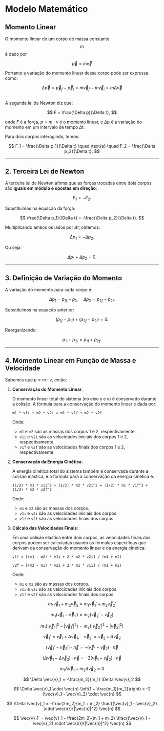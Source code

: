 # Modelo Matemático

## Momento Linear

O momento linear de um corpo de massa constante $$m$$ é dado por

$$
\vec{p} = m \vec{v}
$$

Portanto a variação do momento linear desse corpo pode ser expressa como:

$$
\Delta \vec{p} = \vec{p}_f - \vec{p}_i = m \vec{v}_f - m \vec{v}_i = m \Delta \vec{v}
$$
## 
A segunda lei de Newton diz que:

$$
F = \frac{\Delta p}{\Delta t},
$$

onde $F$ é a força, $p = m \cdot v$ é o momento linear, e $\Delta p$ é a variação do momento em um intervalo de tempo $\Delta t$. 

Para dois corpos interagindo, temos:

$$
F_1 = \frac{\Delta p_1}{\Delta t} \quad \text{e} \quad F_2 = \frac{\Delta p_2}{\Delta t}.
$$

---

## **2. Terceira Lei de Newton**
A terceira lei de Newton afirma que as forças trocadas entre dois corpos são **iguais em módulo e opostas em direção**:

$$
F_1 = -F_2.
$$

Substituímos na equação da força:

$$
\frac{\Delta p_1}{\Delta t} = -\frac{\Delta p_2}{\Delta t}.
$$

Multiplicando ambos os lados por $\Delta t$, obtemos:

$$
\Delta p_1 = -\Delta p_2.
$$

Ou seja:

$$
\Delta p_1 + \Delta p_2 = 0.
$$

---

## **3. Definição de Variação do Momento**
A variação do momento para cada corpo é:

$$
\Delta p_1 = p_{1f} - p_{1i}, \quad \Delta p_2 = p_{2f} - p_{2i}.
$$

Substituímos na equação anterior:

$$
(p_{1f} - p_{1i}) + (p_{2f} - p_{2i}) = 0.
$$

Reorganizando:

$$
p_{1i} + p_{2i} = p_{1f} + p_{2f}.
$$

---

## **4. Momento Linear em Função de Massa e Velocidade**
Sabemos que $p = m \cdot v$, então:

  1. **Conservação do Momento Linear**:

     O momento linear total do sistema (no eixo x e y) é conservado durante a colisão. A fórmula para a conservação do momento linear é dada por:

     ```
     m1 * v1i + m2 * v2i = m1 * v1f + m2 * v2f
     ```

     Onde:
     - `m1` e `m2` são as massas dos corpos 1 e 2, respectivamente.
     - `v1i` e `v2i` são as velocidades iniciais dos corpos 1 e 2, respectivamente.
     - `v1f` e `v2f` são as velocidades finais dos corpos 1 e 2, respectivamente.

  2. **Conservação da Energia Cinética**:

     A energia cinética total do sistema também é conservada durante a colisão elástica, e a fórmula para a conservação da energia cinética é:

     ```
     (1/2) * m1 * v1i^2 + (1/2) * m2 * v2i^2 = (1/2) * m1 * v1f^2 + (1/2) * m2 * v2f^2
     ```

     Onde:
     - `m1` e `m2` são as massas dos corpos.
     - `v1i` e `v2i` são as velocidades iniciais dos corpos.
     - `v1f` e `v2f` são as velocidades finais dos corpos.

  3. **Cálculo das Velocidades Finais**:

     Em uma colisão elástica entre dois corpos, as velocidades finais dos corpos podem ser calculadas usando as fórmulas específicas que derivam da conservação do momento linear e da energia cinética:

     ```
     v1f = [(m1 - m2) * v1i + 2 * m2 * v2i] / (m1 + m2)
     ```

     ```
     v2f = [(m2 - m1) * v2i + 2 * m1 * v1i] / (m1 + m2)
     ```

     Onde:
     - `m1` e `m2` são as massas dos corpos.
     - `v1i` e `v2i` são as velocidades iniciais dos corpos.
     - `v1f` e `v2f` são as velocidades finais dos corpos.

$$
m_1 \vec{v}_1 + m_2 \vec{v}_2 = m_1 \vec{v}_1' + m_2 \vec{v}_2'
$$

$$ 
m_1 (\vec{v}_1 - \vec{v}_1') = m_2 (\vec{v}_2' - \vec{v}_2)
$$

$$
m_1 (|\vec{v}_1|^2 - |\vec{v}_1'|^2) = m_2 (|\vec{v}_2'|^2 - |\vec{v}_2|^2)
$$

$$
\vec{v}_1' = \vec{v}_1 + \Delta \vec{v}_1, \quad \vec{v}_2' = \vec{v}_2 + \Delta \vec{v}_2
$$

$$
(\vec{v}_1' - \vec{v}_2') \cdot \vec{n} = -(\vec{v}_1 - \vec{v}_2) \cdot \vec{n}
$$

$$
(\Delta \vec{v}_1 - \Delta \vec{v}_2) \cdot \vec{n} = -2 (\vec{v}_1 - \vec{v}_2) \cdot \vec{n}
$$

$$
m_1 \Delta \vec{v}_1 + m_2 \Delta \vec{v}_2 = 0
$$

$$
\Delta \vec{v}_1 = -\frac{m_2}{m_1} \Delta \vec{v}_2
$$

$$
\Delta \vec{v}_1 \cdot \vec{n} \left(1 + \frac{m_1}{m_2}\right) = -2 (\vec{v}_1 - \vec{v}_2) \cdot \vec{n}
$$

$$
\Delta \vec{v}_1 = -\frac{2m_2}{m_1 + m_2} \frac{(\vec{v}_1 - \vec{v}_2) \cdot \vec{n}}{|\vec{n}|^2} \vec{n}
$$

$$
\vec{v}_1' = \vec{v}_1 - \frac{2m_2}{m_1 + m_2} \frac{(\vec{v}_1 - \vec{v}_2) \cdot \vec{n}}{|\vec{n}|^2} \vec{n}
$$
